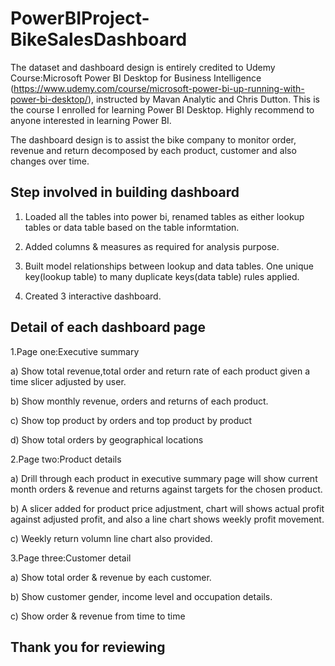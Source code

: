 # PowerBIProject-BikeSalesDashboard

The dataset and dashboard design is entirely credited to Udemy Course:Microsoft Power BI Desktop for Business Intelligence (https://www.udemy.com/course/microsoft-power-bi-up-running-with-power-bi-desktop/), instructed by Mavan Analytic and Chris Dutton. This is the course I enrolled for learning Power BI Desktop. Highly recommend to anyone interested in learning Power BI.

The dashboard design is to assist the bike company to monitor order, revenue and return decomposed by each product, customer and also changes over time.

## Step involved in building dashboard
1. Loaded all the tables into power bi, renamed tables as either lookup tables or data table based on the table informtation. 

2. Added columns & measures as required for analysis purpose.

3. Built model relationships between lookup and data tables. One unique key(lookup table) to many duplicate keys(data table) rules applied. 

4. Created 3 interactive dashboard. 

## Detail of each dashboard page

1.Page one:Executive summary 

a) Show total revenue,total order and return rate of each product given a time slicer adjusted by user. 

b) Show monthly revenue, orders and returns of each product.

c) Show top product by orders and top product by product

d) Show total orders by geographical locations 

2.Page two:Product details 

a) Drill through each product in executive summary page will show current month orders & revenue and returns against targets for the chosen product.

b) A slicer added for product price adjustment, chart will shows actual profit against adjusted profit, and also a line chart shows weekly profit movement.

c) Weekly return volumn line chart also provided. 

3.Page three:Customer detail

a) Show total order & revenue by each customer. 

b) Show customer gender, income level and occupation details. 

c) Show order & revenue from time to time

## Thank you for reviewing


